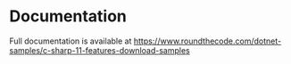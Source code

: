 # Documentation

Full documentation is available at https://www.roundthecode.com/dotnet-samples/c-sharp-11-features-download-samples